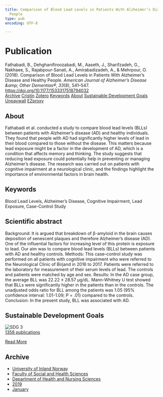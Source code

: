 ```yaml
---
title: Comparison of Blood Lead Levels in Patients With Alzheimer’s Disease and Healthy
  People
type: pub
encoding: UTF-8

---
```

<h1>Publication</h1>
<article id="csl-bib-container-JFIY4XZN" class="csl-bib-container">
  <div class="csl-bib-body"> <div class="csl-entry">Fathabadi, B., Dehghanifiroozabadi, M., Aaseth, J., Sharifzadeh, G., Nakhaee, S., Rajabpour-Sanati, A., Amirabadizadeh, A., &#38; Mehrpour, O. (2018). Comparison of Blood Lead Levels in Patients With Alzheimer’s Disease and Healthy People. <i>American Journal of Alzheimer’s Disease &#38;amp; Other Dementias®</i>, <i>33</i>(8), 541–547. <a href="https://doi.org/10.1177/1533317518794032">https://doi.org/10.1177/1533317518794032</a></div> </div>
  <div class="csl-bib-buttons">
    <a href="#taxonomy-article-JFIY4XZN" alt="archive" class="csl-bib-button">Archive</a>
    <a href="https://app.cristin.no/results/show.jsf?id=1652309" alt="Cristin" class="csl-bib-button">Cristin</a>
    <a href="http://zotero.org/groups/5881554/items/JFIY4XZN" alt="Zotero" class="csl-bib-button">Zotero</a>
    <a href="#keywords-article-JFIY4XZN" alt="keywords" class="csl-bib-button">Keywords</a>
    <a href="#about-article-JFIY4XZN" alt="about_pub" class="csl-bib-button">About</a>
    <a href="#sdg-article-JFIY4XZN" alt="sdg" class="csl-bib-button">Sustainable Development Goals</a>
    <a href="https://doi.org/10.1177/1533317518794032" alt="Unpaywall" class="csl-bib-button">Unpaywall</a>
    <a href="https://doi.org/10.1177/1533317518794032" alt="EZproxy" class="csl-bib-button">EZproxy</a>
  </div>
  <div id="csl-bib-meta-container-JFIY4XZN"></div>
</article>
<div id="csl-bib-meta-JFIY4XZN" class="csl-bib-meta">
  <article id="about-article-JFIY4XZN" class="about_pub-article">
    <h1>About</h1>
    Fathabadi et al. conducted a study to compare blood lead levels (BLLs) between patients with Alzheimer’s disease (AD) and healthy individuals. They found that people with AD had significantly higher levels of lead in their blood compared to those without the disease. This matters because lead exposure might be a factor in the development of AD, which is a condition that affects memory and thinking. The study suggests that reducing lead exposure could potentially help in preventing or managing Alzheimer’s disease. The research was carried out on patients with cognitive impairment at a neurological clinic, and the findings highlight the importance of environmental factors in brain health.
  </article>
  <article id="keywords-article-JFIY4XZN" class="keywords-article">
    <h1>Keywords</h1>
    Blood Lead Levels, Alzheimer’s Disease, Cognitive Impairment, Lead Exposure, Case-Control Study
  </article>
  <article id="abstract-article-JFIY4XZN" class="abstract-article">
    <h1>Scientific abstract</h1>
    Background: It is argued that breakdown of β-amyloid in the brain causes deposition of senescent plaques and therefore Alzheimer’s disease (AD). One of the influential factors for increasing level of this protein is exposure to lead. Our aim was to compare blood lead levels (BLLs) between patients with AD and healthy controls. Methods: This case–control study was performed on all patients with cognitive impairment who were referred to the Neurological Clinic of Birjand in 2016 to 2017. Patients were referred to the laboratory for measurement of their serum levels of lead. The controls and patients were matched by age and sex. Results: In the AD case group, the average BLL was 22.22 ± 28.57 μg/dL. Mann-Whitney U test showed that BLLs were significantly higher in the patients than in the controls. The unadjusted odds ratio for BLL among the patients was 1.05 (95% confidence interval: 1.01-1.09; P = .01) compared to the controls. Conclusion: In the present study, BLL was associated with AD.
  </article>
  <article id="sdg-article-JFIY4XZN" class="sdg-article">
    <h1>Sustainable Development Goals</h1>
    <div class="sdg-container"><div id="sdg3" class="sdg">
        <img src="{{< params subfolder >}}images/sdg/sdg03_en.png" class="image" alt="SDG 3">
        <div class="sdg-overlay">
          <a href="{{< params subfolder >}}en/archive/?sdg=3#archive" class="sdg-publication-count"><span>1358</span> publications</a>
          <p><a href="https://sdgs.un.org/goals/goal3" class="sdg-read-more">Read More</a></p>
        </div>
      </div></div>
  </article>
  <article id="taxonomy-article-JFIY4XZN" class="taxonomy-article">
    <h1>Archive</h1>
    <ul>
      <li><a href="{{< params subfolder >}}en/archive/?key=3DCRN523">University of Inland Norway</a></li>
      <li><a href="{{< params subfolder >}}en/archive/?key=IDKFS3MX">Faculty of Social and Health Sciences</a></li>
      <li><a href="{{< params subfolder >}}en/archive/?key=GTV4ECMZ">Department of Health and Nursing Sciences</a></li>
      <li><a href="{{< params subfolder >}}en/archive/?key=E7THIEEM">2019</a></li>
      <li><a href="{{< params subfolder >}}en/archive/?key=7JE8LLZ8">January</a></li>
    </ul>
  </article>
</div>
